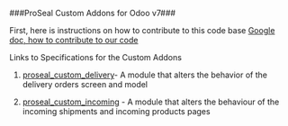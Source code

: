 ###ProSeal Custom Addons for Odoo v7###

First, here is instructions on how to contribute to this code base
[Google doc, how to contribute to our code](https://docs.google.com/document/d/1BAhxC5TAshjUyts_0c3X1jk-S9HASMhf1Hb5-qzr1_M/edit?usp=sharing)

Links to Specifications for the Custom Addons

1) [proseal\_custom\_delivery](https://docs.google.com/document/d/1p4KN72SIGVgJm123YPFuNVRB-_N6pfpXw0WhJCdV_Hg/edit?usp=sharing)- A module that alters the behavior of the delivery orders screen and model

2) [proseal\_custom\_incoming](https://docs.google.com/document/d/1S2VCjZFAY0UTDv7-Jl0xzItwnVWx8mqMUqasUZ9-vWA/edit?usp=sharing) - A module that alters the behaviour of the incoming shipments and incoming products pages